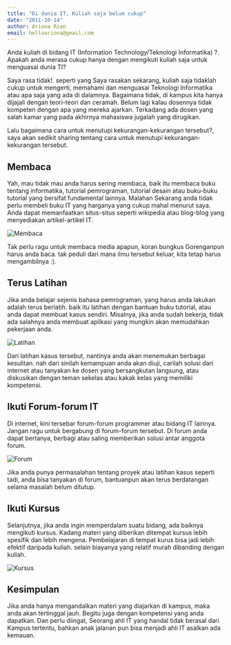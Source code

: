 ```yaml
---
title: "Di dunia IT, Kuliah saja belum cukup"
date: "2011-10-14"
author: Ariona Rian
email: helloariona@gmail.com
---
```


Anda kuliah di bidang IT (Information Technology/Teknologi Informatika) ?. Apakah anda merasa cukup hanya dengan mengikuti kuliah saja untuk menguasai dunia TI?

Saya rasa tidak!. seperti yang Saya rasakan sekarang, kuliah saja tidaklah cukup untuk mengerti, memahami dan menguasai Teknologi Informatika atau apa saja yang ada di dalamnya. Bagaimana tidak, di kampus kita hanya dijajali dengan teori-teori dan ceramah. Belum lagi kalau dosennya tidak kompeten dengan apa yang mereka ajarkan. Terkadang ada dosen yang salah kamar yang pada akhirnya mahasiswa jugalah yang dirugikan.

Lalu bagaimana cara untuk menutupi kekurangan-kekurangan tersebut?, saya akan sedikit sharing tentang cara untuk menutupi kekurangan-kekurangan tersebut.

## Membaca

Yah, mau tidak mau anda harus sering membaca, baik itu membaca buku tentang informatika, tutorial pemrograman, tutorial desain atau buku-buku tutorial yang bersifat fundamental lainnya. Malahan Sekarang anda tidak perlu membeli buku IT yang harganya yang cukup mahal menurut saya. Anda dapat memanfaatkan situs-situs seperti wikipedia atau blog-blog yang menyediakan artikel-artikel IT.

![Membaca](/assets/img/membaca.jpg "Terus membaca untuk menambah pengetahuan")

Tak perlu ragu untuk membaca media apapun, koran bungkus Gorenganpun harus anda baca. tak peduli dari mana ilmu tersebut keluar, kita tetap harus mengambilnya :).

## Terus Latihan

Jika anda belajar sejenis bahasa pemrograman, yang harus anda lakukan adalah terus berlatih. baik itu latihan dengan bantuan buku tutorial, atau anda dapat membuat kasus sendiri. Misalnya, jika anda sudah bekerja, tidak ada salahnya anda membuat aplikasi yang mungkin akan memudahkan pekerjaan anda.

![Latihan](/assets/img/latihan.jpg "Profesional sekalipun, terus latihan")

Dari latihan kasus tersebut, nantinya anda akan menemukan berbagai kesulitan. nah dari sinilah kemampuan anda akan diuji, carilah solusi dari internet atau tanyakan ke dosen yang bersangkutan langsung, atau diskusikan dengan teman sekelas atau kakak kelas yang memiliki kompetensi.

## Ikuti Forum-forum IT

Di internet, kini tersebar forum-forum programmer atau bidang IT lainnya. Jangan ragu untuk bergabung di forum-forum tersebut. Di forum anda dapat bertanya, berbagi atau saling memberikan solusi antar anggota forum.

![Forum](/assets/img/forum.jpg "Forum sebagai sara berkumpul para geek")

Jika anda punya permasalahan tentang proyek atau latihan kasus seperti tadi, anda bisa tanyakan di forum, bantuanpun akan terus berdatangan selama masalah belum ditutup.

## Ikuti Kursus

Selanjutnya, jika anda ingin memperdalam suatu bidang, ada baiknya mengikuti kursus. Kadang materi yang diberikan ditempat kursus lebih spesifik dan lebih mengena. Pembelajaran di tempat kurus bisa jadi lebih efektif daripada kuliah. selain biayanya yang relatif murah dibanding dengan kuliah.

![Kursus](/assets/img/kursus.jpg "Kurikulum Kursus yang lebih baik")

## Kesimpulan

Jika anda hanya mengandalkan materi yang diajarkan di kampus, maka anda akan tertinggal jauh. Begitu juga dengan kompetensi yang anda dapatkan. Dan perlu diingat, Seorang ahli IT yang handal tidak berasal dari Kampus tertentu, bahkan anak jalanan pun bisa menjadi ahli IT asalkan ada kemauan.
